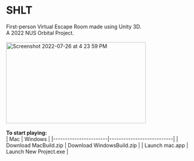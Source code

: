 # SHLT
First-person Virtual Escape Room made using Unity 3D. <br />
A 2022 NUS Orbital Project. <br /> <br />
<img width="380" height="220" alt="Screenshot 2022-07-26 at 4 23 59 PM" src="https://user-images.githubusercontent.com/96589109/180959889-c7eedd1a-e036-42e2-b726-b7eb0e859291.png">  <br /> <br />
<b> To start playing: </b> <br />
| Mac                   | Windows                   |
|-----------------------|---------------------------|
| Download MacBuild.zip | Download WindowsBuild.zip |
| Launch mac.app        | Launch New Project.exe    |
